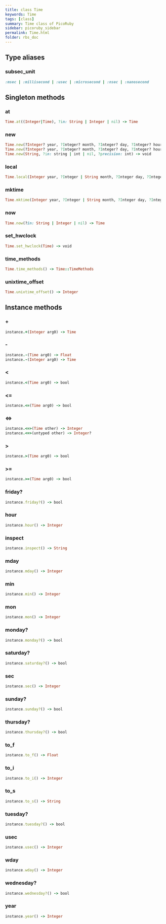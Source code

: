 ```yaml
---
title: class Time
keywords: Time
tags: [class]
summary: Time class of PicoRuby
sidebar: picoruby_sidebar
permalink: Time.html
folder: rbs_doc
---
```

## Type aliases
### subsec_unit
```ruby
:msec | :millisecond | :usec | :microsecond | :nsec | :nanosecond
```
## Singleton methods
### at

```ruby
Time.at((Integer|Time), ?in: String | Integer | nil) -> Time
```
### new

```ruby
Time.new(?Integer? year, ?Integer? month, ?Integer? day, ?Integer? hour, ?Integer? min, ?Integer? sec, ?String | Integer | nil) -> void
Time.new(?Integer? year, ?Integer? month, ?Integer? day, ?Integer? hour, ?Integer? min, ?Integer? sec, in: String | Integer | nil) -> void
Time.new(String, ?in: string | int | nil, ?precision: int) -> void
```
### local

```ruby
Time.local(Integer year, ?Integer | String month, ?Integer day, ?Integer hour, ?Integer min, ?Integer sec, ?Integer usec_with_frac) -> Time
```
### mktime

```ruby
Time.mktime(Integer year, ?Integer | String month, ?Integer day, ?Integer hour, ?Integer min, ?Integer sec, ?Integer usec_with_frac) -> Time
```
### now

```ruby
Time.now(?in: String | Integer | nil) -> Time
```
### set_hwclock

```ruby
Time.set_hwclock(Time) -> void
```
### time_methods

```ruby
Time.time_methods() -> Time::TimeMethods
```
### unixtime_offset

```ruby
Time.unixtime_offset() -> Integer
```
## Instance methods
### +

```ruby
instance.+(Integer arg0) -> Time
```
### -

```ruby
instance.-(Time arg0) -> Float
instance.-(Integer arg0) -> Time
```
### <

```ruby
instance.<(Time arg0) -> bool
```
### <=

```ruby
instance.<=(Time arg0) -> bool
```
### <=>

```ruby
instance.<=>(Time other) -> Integer
instance.<=>(untyped other) -> Integer?
```
### >

```ruby
instance.>(Time arg0) -> bool
```
### >=

```ruby
instance.>=(Time arg0) -> bool
```
### friday?

```ruby
instance.friday?() -> bool
```
### hour

```ruby
instance.hour() -> Integer
```
### inspect

```ruby
instance.inspect() -> String
```
### mday

```ruby
instance.mday() -> Integer
```
### min

```ruby
instance.min() -> Integer
```
### mon

```ruby
instance.mon() -> Integer
```
### monday?

```ruby
instance.monday?() -> bool
```
### saturday?

```ruby
instance.saturday?() -> bool
```
### sec

```ruby
instance.sec() -> Integer
```
### sunday?

```ruby
instance.sunday?() -> bool
```
### thursday?

```ruby
instance.thursday?() -> bool
```
### to_f

```ruby
instance.to_f() -> Float
```
### to_i

```ruby
instance.to_i() -> Integer
```
### to_s

```ruby
instance.to_s() -> String
```
### tuesday?

```ruby
instance.tuesday?() -> bool
```
### usec

```ruby
instance.usec() -> Integer
```
### wday

```ruby
instance.wday() -> Integer
```
### wednesday?

```ruby
instance.wednesday?() -> bool
```
### year

```ruby
instance.year() -> Integer
```
